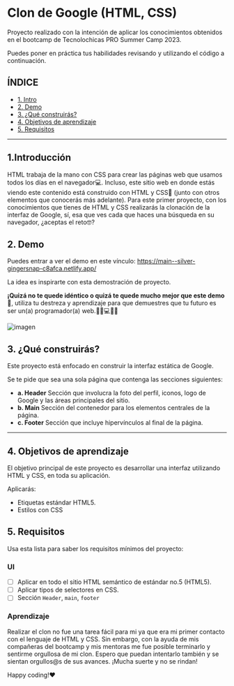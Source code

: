 # Clon de Google (HTML, CSS)

Proyecto realizado con la intención de aplicar los conocimientos obtenidos en el bootcamp de Tecnolochicas PRO Summer Camp 2023.

Puedes poner en práctica tus habilidades revisando y utilizando el código a continuación.

## ÍNDICE

* [1. Intro](https://github.com/Cynzn/clon-de-google/tree/main#1intro)
* [2. Demo](https://github.com/Cynzn/clon-de-google/tree/main#2-demo)
* [3. ¿Qué construirás?](https://github.com/Cynzn/clon-de-google/tree/main#3-qu%C3%A9-construir%C3%A1s)
* [4. Objetivos de aprendizaje](https://github.com/Cynzn/clon-de-google/tree/main#4-objetivos-de-aprendizaje)
* [5. Requisitos](https://github.com/Cynzn/clon-de-google/tree/main#5-requisitos)

****

## 1.Introducción

HTML trabaja de la mano con CSS para crear las páginas web que usamos todos los días en el navegador💻. Incluso, este sitio web en donde estás viendo este contenido está construido con HTML y CSS🤯 (junto con otros elementos que conocerás más adelante). Para este primer proyecto, con los conocimientos que tienes de HTML y CSS realizarás la clonación de la interfaz de Google, sí, esa que ves cada que haces una búsqueda en su navegador, ¿aceptas el reto🤓?

## 2. Demo
Puedes entrar a ver el demo en este vínculo: https://main--silver-gingersnap-c8afca.netlify.app/

La idea es inspirarte con esta demostración de proyecto. 

**¡Quizá no te quede idéntico o quizá te quede mucho mejor que este demo🤩**, utiliza tu destreza y aprendizaje para que demuestres que tu futuro es ser un(a) programador(a) web.👩🏻💻👦🏻

![imagen](https://upload.wikimedia.org/wikipedia/commons/thumb/2/2f/Google_2015_logo.svg/1024px-Google_2015_logo.svg.png)


## 3. ¿Qué construirás?

Este proyecto está enfocado en construir la interfaz estática de Google.

Se te pide que sea una sola página que contenga las secciones siguientes:
  - **a. Header**
    Sección que involucra la foto del perfil, iconos, logo de Google y las áreas principales del sitio.
  - **b. Main**
    Sección del contenedor para los elementos centrales de la página. 
  - **c. Footer**
    Sección que incluye hipervínculos al final de la página.

****

## 4. Objetivos de aprendizaje

El objetivo principal de este proyecto es desarrollar una interfaz utilizando HTML y CSS, en toda su aplicación.

Aplicarás:

- Etiquetas estándar HTML5.
- Estilos con CSS


## 5. Requisitos

Usa esta lista para saber los requisitos mínimos del proyecto:

### UI
- [ ] Aplicar en todo el sitio HTML semántico de estándar no.5 (HTML5).
- [ ] Aplicar tipos de selectores en CSS.
- [ ] Sección `Header`, `main`, `footer`

### Aprendizaje

Realizar el clon no fue una tarea fácil para mi ya que era mi primer contacto con el lenguaje de HTML y CSS. Sin embargo, con la ayuda de mis compañeras del bootcamp y mis mentoras me fue posible terminarlo y sentirme orgullosa de mi clon. Espero que puedan intentarlo también y se sientan orgullos@s de sus avances. ¡Mucha suerte y no se rindan!


Happy coding!❤
